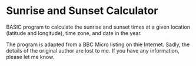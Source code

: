 # Sunrise and Sunset Calculator

BASIC program to calculate the sunrise and sunset times at a given location (latitude and longitude), time zone, and date in the year.

The program is adapted from a BBC Micro listing on thie Internet. Sadly, the details of the original author are lost to me. If you have any information, please let me know.
